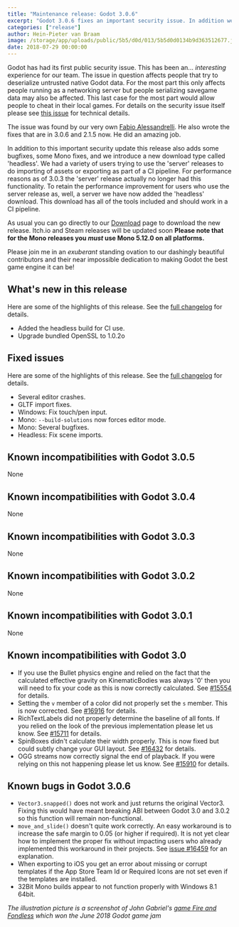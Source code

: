 ```yaml
---
title: "Maintenance release: Godot 3.0.6"
excerpt: "Godot 3.0.6 fixes an important security issue. In addition we've added the 'headless' build for CI use and fixed several C# issues."
categories: ["release"]
author: Hein-Pieter van Braam
image: /storage/app/uploads/public/5b5/d0d/013/5b5d0d0134b9d363512677.jpg
date: 2018-07-29 00:00:00
---
```


Godot has had its first public security issue. This has been an... *interesting* experience for our team. The issue in question affects people that try to deserialize untrusted native Godot data. For the most part this only affects people running as a networking server but people serializing savegame data may also be affected. This last case for the most part would allow people to cheat in their local games. For details on the security issue itself please see [this issue](https://github.com/godotengine/godot/issues/20558) for technical details.

The issue was found by our very own [Fabio Alessandrelli](https://github.com/Faless). He also wrote the fixes that are in 3.0.6 and 2.1.5 now. He did an amazing job.

In addition to this important security update this release also adds some bugfixes, some Mono fixes, and we introduce a new download type called 'headless'. We had a variety of users trying to use the 'server' releases to do importing of assets or exporting as part of a CI pipeline. For performance reasons as of 3.0.3 the 'server' release actually no longer had this functionality. To retain the performance improvement for users who use the server release as, well, a server we have now added the 'headless' download. This download has all of the tools included and should work in a CI pipeline.

As usual you can go directly to our [Download](/download) page to download the new release. Itch.io and Steam releases will be updated soon **Please note that for the Mono releases you *must* use Mono 5.12.0 on all platforms.**

Please join me in an *exuberant* standing ovation to our dashingly beautiful contributors and their near impossible dedication to making Godot the best game engine it can be!

## What's new in this release

Here are some of the highlights of this release. See the [full changelog](http://downloads.tuxfamily.org/godotengine/3.0.6/Godot_v3.0.6-stable_changelog.txt) for details.

* Added the headless build for CI use.
* Upgrade bundled OpenSSL to 1.0.2o

## Fixed issues

Here are some of the highlights of this release. See the [full changelog](http://downloads.tuxfamily.org/godotengine/3.0.6/Godot_v3.0.6-stable_changelog.txt) for details.

 * Several editor crashes.
 * GLTF import fixes.
 * Windows: Fix touch/pen input.
 * Mono: `--build-solutions` now forces editor mode.
 * Mono: Several bugfixes.
 * Headless: Fix scene imports.

## Known incompatibilities with Godot 3.0.5

None

## Known incompatibilities with Godot 3.0.4

None

## Known incompatibilities with Godot 3.0.3

None

## Known incompatibilities with Godot 3.0.2

None

## Known incompatibilities with Godot 3.0.1

None

## Known incompatibilities with Godot 3.0

* If you use the Bullet physics engine and relied on the fact that the calculated effective gravity on KinematicBodies was always '0' then you will need to fix your code as this is now correctly calculated. See [#15554](https://github.com/godotengine/godot/issues/15554) for details.
* Setting the `v` member of a color did not properly set the `s` member. This is now corrected. See [#16916](https://github.com/godotengine/godot/pull/16916) for details.
* RichTextLabels did not properly determine the baseline of all fonts. If you relied on the look of the previous implementation please let us know. See [#15711](https://github.com/godotengine/godot/pull/15711) for details.
* SpinBoxes didn't calculate their width properly. This is now fixed but could subtly change your GUI layout. See [#16432](https://github.com/godotengine/godot/pull/16432) for details.
* OGG streams now correctly signal the end of playback. If you were relying on this not happening please let us know. See [#15910](https://github.com/godotengine/godot/pull/15910) for details.

## <a id="known-bugs"></a> Known bugs in Godot 3.0.6

* `Vector3.snapped()` does not work and just returns the original Vector3. Fixing this would have meant breaking ABI between Godot 3.0 and 3.0.2 so this function will remain non-functional.
* `move_and_slide()` doesn't quite work correctly. An easy workaround is to increase the safe margin to 0.05 (or higher if required). It is not yet clear how to implement the proper fix without impacting users who already implemented this workaround in their projects. See [issue #16459](https://github.com/godotengine/godot/issues/16459) for an explanation.
* When exporting to iOS you get an error about missing or corrupt templates if the App Store Team Id or Required Icons are not set even if the templates are installed.
* 32Bit Mono builds appear to not function properly with Windows 8.1 64bit.

*The illustration picture is a screenshot of John Gabriel's [game Fire and Fondless](https://johngabrieluk.itch.io/fire-and-fondness-enhanced-edition) which won the June 2018 Godot game jam*
